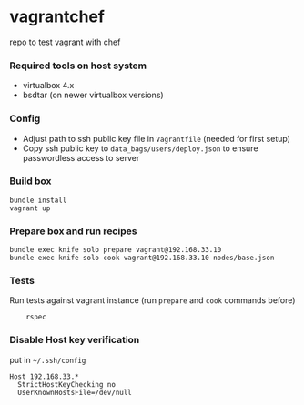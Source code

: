 vagrantchef
===========

repo to test vagrant with chef

### Required tools on host system
- virtualbox 4.x
- bsdtar (on newer virtualbox versions)

### Config

- Adjust path to ssh public key file in `Vagrantfile` (needed for first setup)
- Copy ssh public key to `data_bags/users/deploy.json` to ensure passwordless access to server

### Build box

    bundle install
    vagrant up

### Prepare box and run recipes

    bundle exec knife solo prepare vagrant@192.168.33.10
    bundle exec knife solo cook vagrant@192.168.33.10 nodes/base.json

### Tests

Run tests against vagrant instance (run `prepare` and `cook` commands before)

		rspec

### Disable Host key verification

put in `~/.ssh/config`

    Host 192.168.33.*
      StrictHostKeyChecking no
      UserKnownHostsFile=/dev/null

